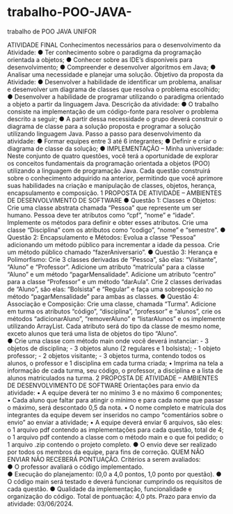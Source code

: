 # trabalho-POO-JAVA-
trabalho de POO JAVA UNIFOR

ATIVIDADE FINAL
 Conhecimentos necessários para o desenvolvimento da Atividade: 
● Ter conhecimento sobre o paradigma da programação orientada a 
objetos; 
● Conhecer sobre as IDE’s disponíveis para desenvolvimento; 
● Compreender e desenvolver algoritmos em Java; 
● Analisar uma necessidade e planejar uma solução. 
Objetivo da proposta da Atividade: 
● Desenvolver a habilidade de identificar um problema, analisar e 
desenvolver um diagrama de classes que resolva o problema 
escolhido; 
● Desenvolver a habilidade de programar utilizando o paradigma 
orientado a objeto a partir da linguagem Java. 
Descrição da atividade: 
● O trabalho consiste na implementação de um código-fonte para 
resolver o problema descrito a seguir; 
● A partir dessa necessidade o grupo deverá construir o diagrama de 
classe para a solução proposta e programar a solução utilizando 
linguagem Java. 
Passo a passo para desenvolvimento da atividade: 
● Formar equipes entre 3 até 6 integrantes; 
● Definir e criar o diagrama de classe da solução; 
● IMPLEMENTAÇÃO – Minha universidade: Neste conjunto de quatro 
questões, você terá a oportunidade de explorar os conceitos 
fundamentais da programação orientada a objetos (POO) utilizando 
a linguagem de programação Java. Cada questão construirá sobre 
o conhecimento adquirido na anterior, permitindo que você aprimore 
suas habilidades na criação e manipulação de classes, objetos, 
herança, encapsulamento e composição. 
1 
PROPOSTA DE ATIVIDADE – AMBIENTES DE DESENVOLVIMENTO DE SOFTWARE 
● Questão 1: Classes e Objetos: Crie uma classe abstrata chamada 
“Pessoa” que represente um ser humano. Pessoa deve ter atributos 
como “cpf”, “nome” e “idade”. Implemente os métodos para definir e 
obter esses atributos. Crie uma classe “Disciplina” com os atributos 
como “codigo”, “nome” e “semestre”. 
● Questão 2: Encapsulamento e Métodos: Evolua a classe “Pessoa” 
adicionando um método público para incrementar a idade da 
pessoa. Crie um método público chamado “fazerAniversario”. 
● Questão 3: Herança e Polimorfismo: Crie 3 classes derivadas de 
“Pessoa”, são elas: “Visitante”, “Aluno” e “Professor”. Adicione um 
atributo “matrícula” para a classe “Aluno” e um método 
“pagarMensalidade”.  Adicione um atributo “centro” para a classe 
“Professor” e um método “darAula”. Crie 2 classes derivadas de 
“Aluno”, são elas: “Bolsista” e “Regular” e faça uma sobreposição no 
método “pagarMensalidade” para ambas as classes. 
● Questão 4: Associação e Composição: Crie uma classe, chamada 
“Turma”. Adicione em turma os atributos “código”, “disciplina”, 
“professor” e “alunos”, crie os métodos “adicionarAluno”, 
“removerAluno” e “listarAlunos” e os implemente utilizando ArrayList. 
Cada atributo será do tipo da classe de mesmo nome, exceto alunos 
que terá uma lista de objetos do tipo “Aluno”.  
● Crie uma classe com método main onde você deverá instanciar: - 3 objetos de disciplina; - 3 objetos aluno (2 regulares e 1 bolsista); - 1 objeto professor; - 2 objetos visitante; - 3 objetos turma, contendo todos os alunos, o professor e 1 
disciplina em cada turma criada; 
• Imprima na tela a informação de cada turma, seu código, o professor, 
a disciplina e a lista de alunos matriculados na turma. 
2 
PROPOSTA DE ATIVIDADE – AMBIENTES DE DESENVOLVIMENTO DE SOFTWARE 
Orientações para envio da atividade: 
• A equipe deverá ter no mínimo 3 e no máximo 6 componentes; 
• Cada aluno que faltar para atingir o mínimo e para cada nome que 
passar o máximo, será descontado 0,5 da nota. 
• O nome completo e matrícula dos integrantes da equipe devem ser 
inseridos no campo “comentários sobre o envio” ao enviar a 
atividade; 
• A equipe deverá enviar 6 arquivos, são eles: 
o 1 arquivo pdf contendo as implementações para cada questão, 
total de 4; 
o 1 arquivo pdf contendo a classe com o método main e o que foi 
pedido; 
o 1 arquivo .zip contendo o projeto completo. 
● O envio deve ser realizado por todos os membros da equipe, para 
fins de correção. QUEM NÃO ENVIAR NÃO RECEBERÁ PONTUAÇÃO. 
Critérios a serem avaliados:  
● O professor avaliará o código implementado.  
● Execução do planejamento: (0,0 a 4,0 pontos, 1,0 ponto por questão). 
● O código main será testado e deverá funcionar cumprindo os 
requisitos de cada questão. 
● Qualidade da implementação, funcionalidade e organização do 
código. 
Total de pontuação: 4,0 pts. 
Prazo para envio da atividade: 03/06/2024. 
